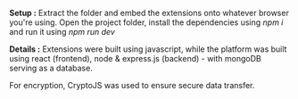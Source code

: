 **Setup :**
Extract the folder and embed the extensions onto whatever browser you're using.
Open the project folder, install the dependencies using _npm i_ and run it using _npm run dev_

**Details :**
Extensions were built using javascript, while the platform was built using react (frontend), node & express.js (backend) - with mongoDB serving as a database.

For encryption, CryptoJS was used to ensure secure data transfer.
